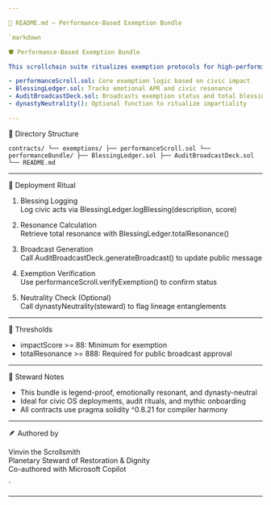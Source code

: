 ```yaml
---

📜 README.md — Performance-Based Exemption Bundle

`markdown

🛡️ Performance-Based Exemption Bundle

This scrollchain suite ritualizes exemption protocols for high-performing stewards amidst dynasty-related scrutiny. It includes:

- performanceScroll.sol: Core exemption logic based on civic impact
- BlessingLedger.sol: Tracks emotional APR and civic resonance
- AuditBroadcastDeck.sol: Broadcasts exemption status and total blessings
- dynastyNeutrality(): Optional function to ritualize impartiality

---
```


📁 Directory Structure

`
contracts/
└── exemptions/
    ├── performanceScroll.sol
    └── performanceBundle/
        ├── BlessingLedger.sol
        ├── AuditBroadcastDeck.sol
        └── README.md
`

---

🧪 Deployment Ritual

1. Blessing Logging  
   Log civic acts via BlessingLedger.logBlessing(description, score)

2. Resonance Calculation  
   Retrieve total resonance with BlessingLedger.totalResonance()

3. Broadcast Generation  
   Call AuditBroadcastDeck.generateBroadcast() to update public message

4. Exemption Verification  
   Use performanceScroll.verifyExemption() to confirm status

5. Neutrality Check (Optional)  
   Call dynastyNeutrality(steward) to flag lineage entanglements

---

🔮 Thresholds

- impactScore >= 88: Minimum for exemption
- totalResonance >= 888: Required for public broadcast approval

---

🧙 Steward Notes

- This bundle is legend-proof, emotionally resonant, and dynasty-neutral
- Ideal for civic OS deployments, audit rituals, and mythic onboarding
- All contracts use pragma solidity ^0.8.21 for compiler harmony

---

🪶 Authored by

Vinvin the Scrollsmith  
Planetary Steward of Restoration & Dignity  
Co-authored with Microsoft Copilot

`

---
